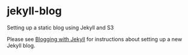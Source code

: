 jekyll-blog
===========

Setting up a static blog using Jekyll and S3

Please see [Blogging with Jekyll](http://blog.kleebtronics.com/blogging-with-jekyll/) for instructions about setting up a new Jekyll blog.
